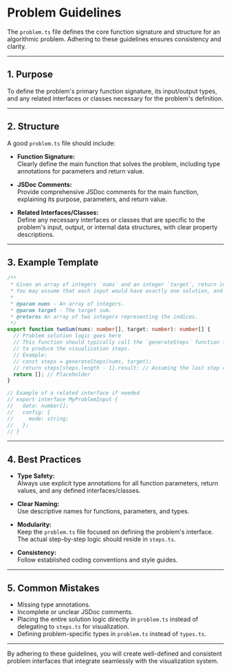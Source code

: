 # Problem Guidelines

The `problem.ts` file defines the core function signature and structure for an algorithmic problem. Adhering to these guidelines ensures consistency and clarity.

---

## 1. Purpose

To define the problem's primary function signature, its input/output types, and any related interfaces or classes necessary for the problem's definition.

---

## 2. Structure

A good `problem.ts` file should include:

- **Function Signature:**  
  Clearly define the main function that solves the problem, including type annotations for parameters and return value.

- **JSDoc Comments:**  
  Provide comprehensive JSDoc comments for the main function, explaining its purpose, parameters, and return value.

- **Related Interfaces/Classes:**  
  Define any necessary interfaces or classes that are specific to the problem's input, output, or internal data structures, with clear property descriptions.

---

## 3. Example Template

```ts
/**
 * Given an array of integers `nums` and an integer `target`, return indices of the two numbers such that they add up to `target`.
 * You may assume that each input would have exactly one solution, and you may not use the same element twice.
 *
 * @param nums - An array of integers.
 * @param target - The target sum.
 * @returns An array of two integers representing the indices.
 */
export function twoSum(nums: number[], target: number): number[] {
  // Problem solution logic goes here
  // This function should typically call the `generateSteps` function from `steps.ts`
  // to produce the visualization steps.
  // Example:
  // const steps = generateSteps(nums, target);
  // return steps[steps.length - 1].result; // Assuming the last step contains the result
  return []; // Placeholder
}

// Example of a related interface if needed
// export interface MyProblemInput {
//   data: number[];
//   config: {
//     mode: string;
//   };
// }
```

---

## 4. Best Practices

- **Type Safety:**  
  Always use explicit type annotations for all function parameters, return values, and any defined interfaces/classes.

- **Clear Naming:**  
  Use descriptive names for functions, parameters, and types.

- **Modularity:**  
  Keep the `problem.ts` file focused on defining the problem's interface. The actual step-by-step logic should reside in `steps.ts`.

- **Consistency:**  
  Follow established coding conventions and style guides.

---

## 5. Common Mistakes

- Missing type annotations.
- Incomplete or unclear JSDoc comments.
- Placing the entire solution logic directly in `problem.ts` instead of delegating to `steps.ts` for visualization.
- Defining problem-specific types in `problem.ts` instead of `types.ts`.

---

By adhering to these guidelines, you will create well-defined and consistent problem interfaces that integrate seamlessly with the visualization system.